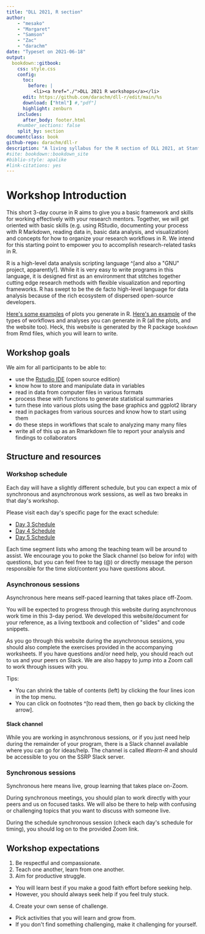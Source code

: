 ```yaml
--- 
title: "DLL 2021, R section"
author: 
    - "mesako"
    - "Margaret"
    - "Samson"
    - "Zac"
    - "darachm"
date: "Typeset on 2021-06-18"
output:
  bookdown::gitbook:
    css: style.css
    config:
      toc:
        before: |
          <li><a href="./">DLL 2021 R workshops</a></li>
      edit: https://github.com/darachm/dll-r/edit/main/%s
      download: ["html"] #,"pdf"]
      highlight: zenburn
    includes:
      after_body: footer.html
    #number_sections: false
    split_by: section
documentclass: book
github-repo: darachm/dll-r
description: "A living syllabus for the R section of DLL 2021, at Stanford"
#site: bookdown::bookdown_site
#biblio-style: apalike
#link-citations: yes
---
```


# Workshop Introduction

This short 3-day course in R aims to give you a basic framework and skills
for working effectively with your research mentors.
Together, we will get oriented with basic skills (e.g. using RStudio, 
documenting your process with R Markdown, reading data in,
basic data analysis, and visualization) 
and concepts for how to organize your research workflows in R.
We intend for this starting point to empower you to accomplish 
research-related tasks in R.

R is a high-level data analysis scripting language
^[and also a "GNU" project, apparently!].
While it is very easy to write programs in this language,
it is designed first as an environment that stitches together 
cutting edge research methods with flexible visualization and reporting
frameworks.
R has swept to be the de facto high-level language for data analysis
because of the rich ecosystem of dispersed open-source developers.

[Here's some examples](https://www.r-graph-gallery.com/) of plots you 
generate in R.
[Here's an example](https://bioconductor.org/packages/release/workflows/vignettes/cytofWorkflow/inst/doc/cytofWorkflow.html)
of the types of workflows and analyses you can generate in R (all the plots,
and the website too).
Heck, this website is generated by the R package `bookdown` from Rmd files,
which you will learn to write.

## Workshop goals

<!-- darach: I thought it might be good for this section to be more
    specific, whadda think? revert/change back if that's a no -->

We aim for all participants to be able to:

- use the [Rstudio IDE](https://www.rstudio.com/products/rstudio/) 
    (open source edition)
- know how to store and manipulate data in variables
- read in data from computer files in various formats
- process these with functions to generate statistical summaries
- turn these into various plots using the base graphics and ggplot2 library
- read in packages from various sources and know how to start using them
- do these steps in workflows that scale to analyzing many many files
- write all of this up as an Rmarkdown file to report your analysis and
    findings to collaborators

## Structure and resources

### Workshop schedule

Each day will have a slightly different schedule, but you can expect a mix of synchronous
and asynchronous work sessions, as well as two breaks in that day's workshop.

Please visit each day's specific page for the exact schedule:

+ [Day 3 Schedule](https://darachm.github.io/dll-r/day-3-intoduction-to-r.html)
+ [Day 4 Schedule](https://darachm.github.io/dll-r/day-4-tidyverse-and-visualizations.html)
+ [Day 5 Schedule](https://darachm.github.io/dll-r/day-5-building-workflows-using-packages-writing-reusable-code-sharing-analyses.html)

Each time segment lists who among the teaching team will be around to assist. We encourage you to poke the Slack channel (so below for info) with questions, but you can feel free to tag (@) or directly message the person responsible for the time slot/content you have questions about.

### Asynchronous sessions

Asynchronous here means self-paced learning that takes place off-Zoom.

You will be expected to progress through this website during asynchronous 
work time in this 3-day period. We developed this website/document for your reference,
as a living textbook and collection of "slides" and code snippets.

As you go through this website during the asynchronous sessions, you should also complete
the exercises provided in the accompanying worksheets. If you have questions and/or
need help, you should reach out to us and your peers on Slack. We are
also happy to jump into a Zoom call to work through issues with you.

Tips:

- You can shrink the table of contents (left) by clicking the four lines icon
    in the top menu.
- You can click on footnotes ^[to read them, then go back by clicking the
    arrow].

#### Slack channel

While you are working in asynchronous sessions, or if you just need help 
during the remainder of your program, there is a Slack channel available
where you can go for ideas/help. The channel is called *#learn-R* and should be 
accessible to you on the SSRP Slack server.

### Synchronous sessions

Synchronous here means live, group learning that takes place on-Zoom.

During synchronous meetings, you should plan 
to work directly with your peers and us on focused tasks. We will also be 
there to help with confusing or challenging topics that you want to 
discuss with someone live.

During the schedule synchronous session (check each day's schedule for
timing), you should log on to the provided Zoom link.


## Workshop expectations

1. Be respectful and compassionate.
2. Teach one another, learn from one another.
3. Aim for productive struggle.
+ You will learn best if you make a good faith effort before seeking help.
+ However, you should always seek help if you feel truly stuck.
4. Create your own sense of challenge.
+ Pick activities that you will learn and grow from.
+ If you don't find something challenging, make it challenging for yourself.

